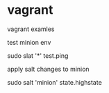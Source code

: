 # vagrant
vagrant examles

test minion env

sudo slat '*' test.ping

apply salt changes to minion

sudo salt 'minion' state.highstate
